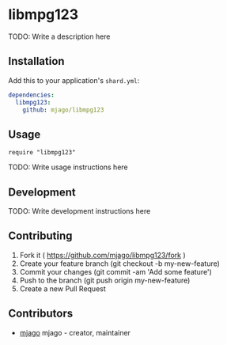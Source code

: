 # libmpg123

TODO: Write a description here

## Installation

Add this to your application's `shard.yml`:

```yaml
dependencies:
  libmpg123:
    github: mjago/libmpg123
```

## Usage

```crystal
require "libmpg123"
```

TODO: Write usage instructions here

## Development

TODO: Write development instructions here

## Contributing

1. Fork it ( https://github.com/mjago/libmpg123/fork )
2. Create your feature branch (git checkout -b my-new-feature)
3. Commit your changes (git commit -am 'Add some feature')
4. Push to the branch (git push origin my-new-feature)
5. Create a new Pull Request

## Contributors

- [mjago](https://github.com/mjago) mjago - creator, maintainer
